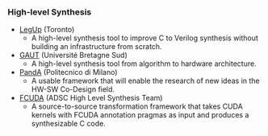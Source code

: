 ### High-level Synthesis
 - [LegUp](http://legup.eecg.utoronto.ca/) (Toronto)
   - A high-level synthesis tool to improve C to Verilog synthesis without building an infrastructure from scratch.
 - [GAUT](http://www.gaut.fr/) (Université Bretagne Sud)
   - A high-level synthesis tool from algorithm to hardware architecture.
 - [PandA](https://panda.dei.polimi.it/) (Politecnico di Milano)
   - A usable framework that will enable the research of new ideas in the HW-SW Co-Design field.
 - [FCUDA](https://github.com/adsc-hls/fcuda) (ADSC High Level Synthesis Team)
   - A source-to-source transformation framework that takes CUDA kernels with FCUDA annotation pragmas as input and produces a synthesizable C code.
